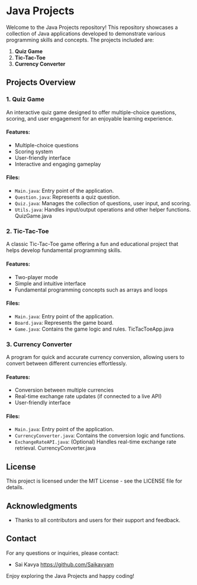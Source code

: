 # Java Projects

Welcome to the Java Projects repository! This repository showcases a collection of Java applications developed to demonstrate various programming skills and concepts. The projects included are:

1. **Quiz Game**
2. **Tic-Tac-Toe**
3. **Currency Converter**

## Projects Overview

### 1. Quiz Game

An interactive quiz game designed to offer multiple-choice questions, scoring, and user engagement for an enjoyable learning experience.

#### Features:
- Multiple-choice questions
- Scoring system
- User-friendly interface
- Interactive and engaging gameplay

#### Files:
- `Main.java`: Entry point of the application.
- `Question.java`: Represents a quiz question.
- `Quiz.java`: Manages the collection of questions, user input, and scoring.
- `Utils.java`: Handles input/output operations and other helper functions.
QuizGame.java

### 2. Tic-Tac-Toe

A classic Tic-Tac-Toe game offering a fun and educational project that helps develop fundamental programming skills.

#### Features:
- Two-player mode
- Simple and intuitive interface
- Fundamental programming concepts such as arrays and loops

#### Files:
- `Main.java`: Entry point of the application.
- `Board.java`: Represents the game board.
- `Game.java`: Contains the game logic and rules.
TicTacToeApp.java

### 3. Currency Converter

A program for quick and accurate currency conversion, allowing users to convert between different currencies effortlessly.

#### Features:
- Conversion between multiple currencies
- Real-time exchange rate updates (if connected to a live API)
- User-friendly interface

#### Files:
- `Main.java`: Entry point of the application.
- `CurrencyConverter.java`: Contains the conversion logic and functions.
- `ExchangeRateAPI.java`: (Optional) Handles real-time exchange rate retrieval.
CurrencyConverter.java


## License

This project is licensed under the MIT License - see the LICENSE file for details.

## Acknowledgments

- Thanks to all contributors and users for their support and feedback.

## Contact

For any questions or inquiries, please contact:
- Sai Kavya https://github.com/Saikavyam

Enjoy exploring the Java Projects and happy coding!
